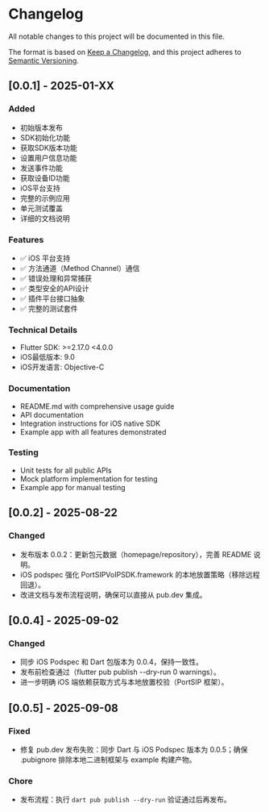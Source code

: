 # Changelog

All notable changes to this project will be documented in this file.

The format is based on [Keep a Changelog](https://keepachangelog.com/en/1.0.0/),
and this project adheres to [Semantic Versioning](https://semver.org/spec/v2.0.0/).

## [0.0.1] - 2025-01-XX

### Added
- 初始版本发布
- SDK初始化功能
- 获取SDK版本功能
- 设置用户信息功能
- 发送事件功能
- 获取设备ID功能
- iOS平台支持
- 完整的示例应用
- 单元测试覆盖
- 详细的文档说明

### Features
- ✅ iOS 平台支持
- ✅ 方法通道（Method Channel）通信
- ✅ 错误处理和异常捕获
- ✅ 类型安全的API设计
- ✅ 插件平台接口抽象
- ✅ 完整的测试套件

### Technical Details
- Flutter SDK: >=2.17.0 <4.0.0
- iOS最低版本: 9.0
- iOS开发语言: Objective-C

### Documentation
- README.md with comprehensive usage guide
- API documentation
- Integration instructions for iOS native SDK
- Example app with all features demonstrated

### Testing
- Unit tests for all public APIs
- Mock platform implementation for testing
- Example app for manual testing


## [0.0.2] - 2025-08-22

### Changed
- 发布版本 0.0.2：更新包元数据（homepage/repository），完善 README 说明。 
- iOS podspec 强化 PortSIPVoIPSDK.framework 的本地放置策略（移除远程回退）。 
- 改进文档与发布流程说明，确保可以直接从 pub.dev 集成。

## [0.0.4] - 2025-09-02

### Changed
- 同步 iOS Podspec 和 Dart 包版本为 0.0.4，保持一致性。
- 发布前检查通过（flutter pub publish --dry-run 0 warnings）。
- 进一步明确 iOS 端依赖获取方式与本地放置校验（PortSIP 框架）。

## [0.0.5] - 2025-09-08

### Fixed
- 修复 pub.dev 发布失败：同步 Dart 与 iOS Podspec 版本为 0.0.5；确保 .pubignore 排除本地二进制框架与 example 构建产物。

### Chore
- 发布流程：执行 `dart pub publish --dry-run` 验证通过后再发布。